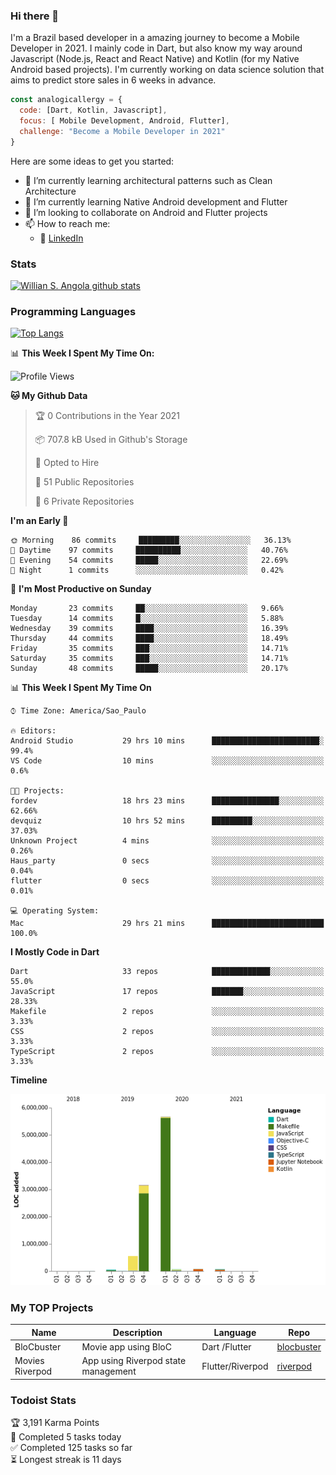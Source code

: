 ### Hi there 👋

I'm a Brazil based developer in a amazing journey to become a Mobile Developer in 2021. I mainly code in Dart, but also know my way around Javascript (Node.js, React and React Native) and Kotlin (for my Native Android based projects). I'm currently working on data science solution that aims to predict store sales in 6 weeks in advance.

```javascript
const analogicallergy = {
  code: [Dart, Kotlin, Javascript],
  focus: [ Mobile Development, Android, Flutter],
  challenge: "Become a Mobile Developer in 2021"
}
```

Here are some ideas to get you started:

- 🔭 I’m currently learning architectural patterns such as Clean Architecture
- 🌱 I’m currently learning Native Android development and Flutter
- 👯 I’m looking to collaborate on Android and Flutter projects
- 📫 How to reach me:
  - :office: [LinkedIn](https://www.linkedin.com/in/wsabsi/)

### Stats

[![Willian S. Angola github stats](https://github-readme-stats.vercel.app/api?username=analogicallergy&count_private=true&show_icons=true&theme=radical&hide_rank=false)](https://github.com/anuraghazra/github-readme-stats)

### Programming Languages

[![Top Langs](https://github-readme-stats.vercel.app/api/top-langs/?username=analogicallergy)](https://github.com/analogicallergy/github-readme-stats)

📊 **This Week I Spent My Time On:**

<!--START_SECTION:waka-->
![Profile Views](http://img.shields.io/badge/Profile%20Views-27-blue)

**🐱 My Github Data** 

> 🏆 0 Contributions in the Year 2021
 > 
> 📦 707.8 kB Used in Github's Storage 
 > 
> 💼 Opted to Hire
 > 
> 📜 51 Public Repositories 
 > 
> 🔑 6 Private Repositories  
 > 
**I'm an Early 🐤** 

```text
🌞 Morning    86 commits     █████████░░░░░░░░░░░░░░░░   36.13% 
🌆 Daytime    97 commits     ██████████░░░░░░░░░░░░░░░   40.76% 
🌃 Evening    54 commits     █████░░░░░░░░░░░░░░░░░░░░   22.69% 
🌙 Night      1 commits      ░░░░░░░░░░░░░░░░░░░░░░░░░   0.42%

```
📅 **I'm Most Productive on Sunday** 

```text
Monday       23 commits     ██░░░░░░░░░░░░░░░░░░░░░░░   9.66% 
Tuesday      14 commits     █░░░░░░░░░░░░░░░░░░░░░░░░   5.88% 
Wednesday    39 commits     ████░░░░░░░░░░░░░░░░░░░░░   16.39% 
Thursday     44 commits     ████░░░░░░░░░░░░░░░░░░░░░   18.49% 
Friday       35 commits     ███░░░░░░░░░░░░░░░░░░░░░░   14.71% 
Saturday     35 commits     ███░░░░░░░░░░░░░░░░░░░░░░   14.71% 
Sunday       48 commits     █████░░░░░░░░░░░░░░░░░░░░   20.17%

```


📊 **This Week I Spent My Time On** 

```text
⌚︎ Time Zone: America/Sao_Paulo

🔥 Editors: 
Android Studio           29 hrs 10 mins      ████████████████████████░   99.4% 
VS Code                  10 mins             ░░░░░░░░░░░░░░░░░░░░░░░░░   0.6%

🐱‍💻 Projects: 
fordev                   18 hrs 23 mins      ███████████████░░░░░░░░░░   62.66% 
devquiz                  10 hrs 52 mins      █████████░░░░░░░░░░░░░░░░   37.03% 
Unknown Project          4 mins              ░░░░░░░░░░░░░░░░░░░░░░░░░   0.26% 
Haus_party               0 secs              ░░░░░░░░░░░░░░░░░░░░░░░░░   0.04% 
flutter                  0 secs              ░░░░░░░░░░░░░░░░░░░░░░░░░   0.01%

💻 Operating System: 
Mac                      29 hrs 21 mins      █████████████████████████   100.0%

```

**I Mostly Code in Dart** 

```text
Dart                     33 repos            █████████████░░░░░░░░░░░░   55.0% 
JavaScript               17 repos            ███████░░░░░░░░░░░░░░░░░░   28.33% 
Makefile                 2 repos             ░░░░░░░░░░░░░░░░░░░░░░░░░   3.33% 
CSS                      2 repos             ░░░░░░░░░░░░░░░░░░░░░░░░░   3.33% 
TypeScript               2 repos             ░░░░░░░░░░░░░░░░░░░░░░░░░   3.33%

```


**Timeline**

![Chart not found](https://raw.githubusercontent.com/AnalogicAllergy/AnalogicAllergy/main/charts/bar_graph.png) 


<!--END_SECTION:waka-->

### My TOP Projects

| Name            | Description                         | Language         | Repo                                                           |
| --------------- | ----------------------------------- | ---------------- | -------------------------------------------------------------- |
| BloCbuster      | Movie app using BloC                | Dart /Flutter    | [blocbuster](https://github.com/AnalogicAllergy/blocbuster)    |
| Movies Riverpod | App using Riverpod state management | Flutter/Riverpod | [riverpod](https://github.com/AnalogicAllergy/movies_riverpod) |

### Todoist Stats

<!-- TODO-IST:START -->
🏆  3,191 Karma Points           
🌸  Completed 5 tasks today           
✅  Completed 125 tasks so far           
⏳  Longest streak is 11 days
<!-- TODO-IST:END -->
